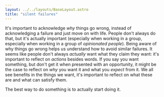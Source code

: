 ```yaml
---
layout: ../../layouts/BaseLayout.astro
title: "silent failures"
---
```

It's important to acknowledge *why* things go wrong, instead of acknowledging a failure and just move on with life. People don't always do that, but it's actually important (especially when working in a group, especially when working in a group of *opinionated people*). Being aware of why things go wrong helps us understand how to avoid similar failures.
It seems like people don't always *actually* want what they claim they want: it's important to reflect on *actions* besides words.
If you say you want something, but don't get it when presented with an opportunity, it might be the case to reflect on *why* you want it and what you *expect* from it.
We all see benefits in the things we want, it's important to reflect on what these are and what can satisfy them.

The best way to do something is to actually start doing it.
